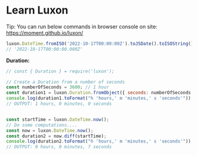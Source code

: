# Learn Luxon

Tip: You can run below commands in browser console on site: https://moment.github.io/luxon/

```javascript
luxon.DateTime.fromISO('2022-10-17T00:00:00Z').toJSDate().toISOString()
// '2022-10-17T00:00:00.000Z'
```

**Duration:**

```js
// const { Duration } = require('luxon');

// Create a Duration from a number of seconds
const numberOfSeconds = 3600; // 1 hour
const duration1 = luxon.Duration.fromObject({ seconds: numberOfSeconds });
console.log(duration1.toFormat("h 'hours,' m 'minutes,' s 'seconds'"));
// OUTPUT: 1 hours, 0 minutes, 0 seconds


const startTime = luxon.DateTime.now();
// Do some computations....
const now = luxon.DateTime.now();
const duration2 = now.diff(startTime);
console.log(duration2.toFormat("h 'hours,' m 'minutes,' s 'seconds'"));
// OUTPUT: 0 hours, 0 minutes, 7 seconds
```
